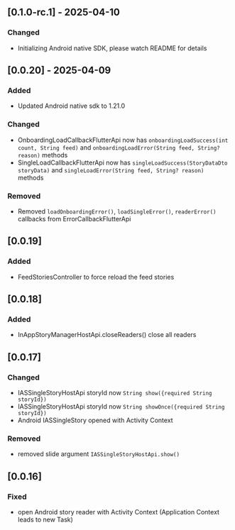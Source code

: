 ## [0.1.0-rc.1] - 2025-04-10

### Changed 

* Initializing Android native SDK, please watch README for details

## [0.0.20] - 2025-04-09

### Added

* Updated Android native sdk to 1.21.0 

### Changed

* OnboardingLoadCallbackFlutterApi now has `onboardingLoadSuccess(int count, String feed)` and `onboardingLoadError(String feed, String? reason)` methods
* SingleLoadCallbackFlutterApi now has `singleLoadSuccess(StoryDataDto storyData)` and `singleLoadError(String feed, String? reason)` methods

### Removed

* Removed `loadOnboardingError()`, `loadSingleError()`, `readerError()` callbacks from ErrorCallbackFlutterApi

## [0.0.19]

### Added

* FeedStoriesController to force reload the feed stories

## [0.0.18]

### Added

* InAppStoryManagerHostApi.closeReaders() close all readers

## [0.0.17]

### Changed

* IASSingleStoryHostApi storyId now `String show({required String storyId})`
* IASSingleStoryHostApi storyId now `String showOnce({required String storyId})`
* Android IASSingleStory opened with Activity Context

### Removed

* removed slide argument `IASSingleStoryHostApi.show()`

## [0.0.16]

### Fixed

* open Android story reader with Activity Context (Application Context leads to new Task)
